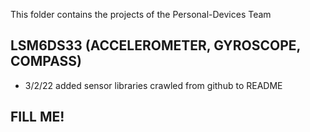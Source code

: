 This folder contains the projects of the Personal-Devices Team

## LSM6DS33 (ACCELEROMETER, GYROSCOPE, COMPASS)

- 3/2/22 added sensor libraries crawled from github to README

## FILL ME!